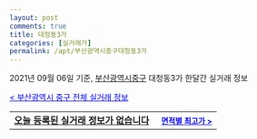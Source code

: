 ```yaml
---
layout: post
comments: true
title: 대청동3가
categories: [실거래가]
permalink: /apt/부산광역시중구대청동3가
---
```


2021년 09월 06일 기준, <a href="/apt/부산광역시중구">부산광역시중구</a> 대청동3가 한달간 실거래 정보

<a style="color: blue;" href="/apt/부산광역시중구">< 부산광역시 중구 전체 실거래 정보</a>
<!---- start ---->
<table>
  <tr>
    <td colspan="4" style="font-weight: bold;"><a href="/apt/부산광역시중구대청동3가{name_without_space}">오늘 등록된 실거래 정보가 없습니다</a> &nbsp;&nbsp;&nbsp; <a style="color: blue; font-size: smaller;" href="/apt/부산광역시중구대청동3가{name_without_space}">면적별 최고가 ></a></td>
  </tr>
    
</table>
<!---- end ---->
    